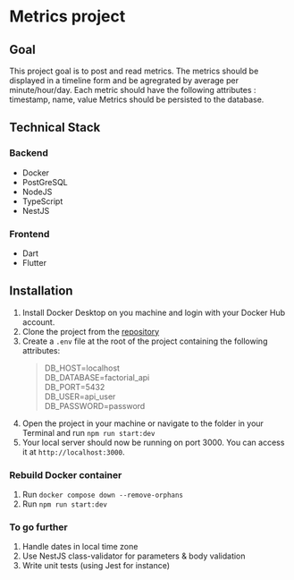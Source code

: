 # Metrics project

## Goal

This project goal is to post and read metrics.
The metrics should be displayed in a timeline form and be agregrated by average per minute/hour/day.
Each metric should have the following attributes : timestamp, name, value
Metrics should be persisted to the database.

## Technical Stack

### Backend

- Docker
- PostGreSQL
- NodeJS
- TypeScript
- NestJS

### Frontend

- Dart
- Flutter

## Installation

1. Install Docker Desktop on you machine and login with your Docker Hub account.
2. Clone the project from the [repository](https://github.com/leslie-martinez/factorial-project)
3. Create a `.env` file at the root of the project containing the following attributes: 
    > DB_HOST=localhost  
    > DB_DATABASE=factorial_api  
    > DB_PORT=5432  
    > DB_USER=api_user  
    > DB_PASSWORD=password  
4. Open the project in your machine or navigate to the folder in your Terminal and run `npm run start:dev`
5. Your local server should now be running on port 3000. You can access it at `http://localhost:3000`.

### Rebuild Docker container
1. Run `docker compose down --remove-orphans`
1. Run `npm run start:dev`


### To go further
1. Handle dates in local time zone
2. Use NestJS class-validator for parameters & body validation
3. Write unit tests (using Jest for instance)